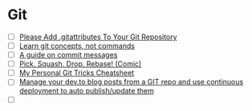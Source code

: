 # Git

- [ ] [Please Add .gitattributes To Your Git Repository](https://dev.to/deadlybyte/please-add-gitattributes-to-your-git-repository-1jld)
- [ ] [Learn git concepts, not commands](https://dev.to/unseenwizzard/learn-git-concepts-not-commands-4gjc)
- [ ] [A guide on commit messages](https://dev.to/yvonnickfrin/a-guide-on-commit-messages-d8n)
- [ ] [Pick. Squash. Drop. Rebase! (Comic)](https://dev.to/erikaheidi/pick-squash-drop-rebase-comic-607)
- [ ] [My Personal Git Tricks Cheatsheet](https://dev.to/antjanus/my-personal-git-tricks-cheatsheet-23j1)
- [ ] [Manage your dev.to blog posts from a GIT repo and use continuous deployment to auto publish/update them](https://dev.to/maxime1992/manage-your-dev-to-blog-posts-from-a-git-repo-and-use-continuous-deployment-to-auto-publish-update-them-143j)
- [ ] []()
